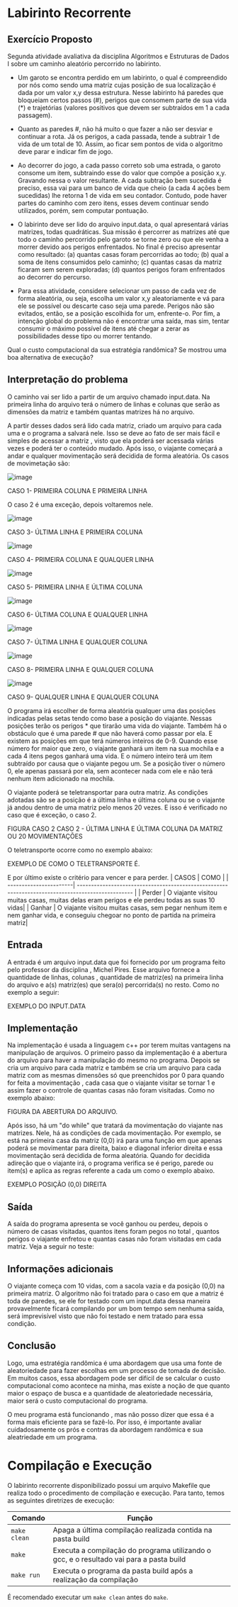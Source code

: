 # Labirinto Recorrente

## Exercício Proposto
Segunda atividade avaliativa da disciplina Algoritmos e Estruturas de Dados I sobre um caminho aleatório percorrido no labirinto.

- Um garoto se encontra perdido em um labirinto, o qual é compreendido por nós como sendo uma matriz cujas posição de sua localização é dada por um valor x,y dessa estrutura. Nesse labirinto há paredes que bloqueiam certos passos (#), perigos que consomem parte de sua vida (*) e trajetórias (valores positivos que devem ser subtraídos em 1 a cada passagem).

- Quanto as paredes #, não há muito o que fazer a não ser desviar e continuar a rota. Já os perigos, a cada passada, tende a subtrair 1 de vida de um total de 10. Assim, ao ficar sem pontos de vida o algoritmo deve parar e indicar fim de jogo.

- Ao decorrer do jogo, a cada passo correto sob uma estrada, o garoto consome um item, subtraindo esse do valor que compõe a posição x,y. Gravando nessa o valor resultante. A cada subtração bem sucedida é preciso, essa vai para um banco de vida que cheio (a cada 4 ações bem sucedidas) lhe retorna 1 de vida em seu contador. Contudo, pode haver partes do caminho com zero itens, esses devem continuar sendo utilizados, porém, sem computar pontuação.

- O labirinto deve ser lido do arquivo input.data, o qual apresentará várias matrizes, todas quadráticas. Sua missão é percorrer as matrizes até que todo o caminho percorrido pelo garoto se torne zero ou que ele venha a morrer devido aos perigos enfrentados. No final é preciso apresentar como resultado: (a) quantas casas foram percorridas ao todo; (b) qual a soma de itens consumidos pelo caminho; (c) quantas casas da matriz ficaram sem serem exploradas; (d) quantos perigos foram enfrentados ao decorrer do percurso.

- Para essa atividade, considere selecionar um passo de cada vez de forma aleatória, ou seja, escolha um valor x,y aleatoriamente e vá para ele se possível ou descarte caso seja uma parede. Perigos não são evitados, então, se a posição escolhida for um, enfrente-o. Por fim, a intenção global do problema não é encontrar uma saída, mas sim, tentar consumir o máximo possível de itens até chegar a zerar as possibilidades desse tipo ou morrer tentando.

Qual o custo computacional da sua estratégia randômica? Se mostrou uma boa alternativa de execução?

## Interpretação do problema 

O caminho vai ser lido a partir de um arquivo chamado input.data. Na primeira linha do arquivo terá o número de linhas e colunas que serão as dimensões da matriz e também quantas matrizes há no arquivo. 

A partir desses dados será lido cada matriz, criado um arquivo para cada uma e o programa a salvará nele. Isso se deve ao fato de ser mais fácil e simples de acessar a matriz , visto que ela poderá ser acessada várias vezes e poderá ter o conteúdo mudado. Após isso, o viajante começará a andar e qualquer movimentação será decidida de forma aleatória. Os casos de movimetação são:

![image](https://user-images.githubusercontent.com/102706840/233863299-062dfeeb-ba5e-45a3-b2e3-ea8f515450de.png)

CASO 1- PRIMEIRA COLUNA E PRIMEIRA LINHA 

O  caso 2 é uma exceção, depois voltaremos nele.

![image](https://user-images.githubusercontent.com/102706840/233863386-2c756d65-b888-4e67-b6f1-af730bede6cf.png)

CASO 3- ÚLTIMA LINHA E PRIMEIRA COLUNA

![image](https://user-images.githubusercontent.com/102706840/233863461-6296211c-936b-49c5-a19e-923ceff263c8.png)

CASO 4- PRIMEIRA COLUNA E QUALQUER LINHA

![image](https://user-images.githubusercontent.com/102706840/233863551-ab65b0f2-10ca-42d0-97b4-7f7960728daa.png)

CASO 5- PRIMEIRA LINHA E ÚLTIMA COLUNA 

![image](https://user-images.githubusercontent.com/102706840/233863637-217d98cc-cf32-406a-984f-10f298e8bfcf.png)

CASO 6- ÚLTIMA COLUNA E QUALQUER LINHA

![image](https://user-images.githubusercontent.com/102706840/233863720-083ba7af-3685-4af9-ae40-a2cb46554a54.png)

CASO 7- ÚLTIMA LINHA E QUALQUER COLUNA

![image](https://user-images.githubusercontent.com/102706840/233864027-71ebcaa6-04b7-4eb6-86b6-5a18e0d9b2b2.png)

CASO 8- PRIMEIRA LINHA E QUALQUER COLUNA

![image](https://user-images.githubusercontent.com/102706840/233863950-b9b066d7-beaa-45c0-88c5-e52246ecfb39.png)

CASO 9- QUALQUER LINHA E QUALQUER COLUNA

O programa irá escolher de forma aleatória qualquer uma das posições indicadas pelas setas tendo como base a posição do viajante.
Nessas posições terão os perigos * que tirarão uma vida do viajante. Também há o obstáculo que é uma parede # que não haverá como passar por ela. E existem as posições em que terá números inteiros de 0-9. Quando esse número for maior que zero, o viajante ganhará um item na sua mochila e a cada 4 itens pegos ganhará uma vida. E o número inteiro terá um item subtraído por causa que o viajante pegou um. Se a posição tiver o número 0, ele apenas passará por ela, sem acontecer nada com ele e não terá nenhum item adicionado na mochila.

O viajante poderá se teletransportar para outra matriz. As condições adotadas são se a posição é a última linha e última coluna ou se o viajante já andou dentro de uma matriz pelo menos 20 vezes. E isso é verificado no caso que é exceção, o caso 2. 

FIGURA CASO 2
CASO 2 - ÚLTIMA LINHA E ÚLTIMA COLUNA DA MATRIZ OU 20 MOVIMENTAÇÕES

O teletransporte ocorre como no exemplo abaixo: 

EXEMPLO DE COMO O TELETRANSPORTE É.

E por último existe o critério para vencer e para perder.
| CASOS |                  COMO           |
| -----------------------| ------------------------------------------------------------------------------------------------- |
| Perder | O viajante visitou muitas casas, muitas delas eram perigos e ele perdeu todas as suas 10 vidas|
| Ganhar | O viajante visitou muitas casas, sem pegar nenhum item e nem ganhar vida, e conseguiu chegoar no ponto de partida na primeira matriz|

## Entrada

A entrada é um arquivo input.data que foi fornecido por um programa feito pelo professor da disciplina , Michel Pires. Esse arquivo fornece a quantidade de linhas, colunas , quantidade de matriz(es) na primeira linha do arquivo e a(s) matriz(es) que sera(o) percorrida(s) no resto. Como no exemplo a seguir:

EXEMPLO DO INPUT.DATA

## Implementação 
 
Na implementação é usada a linguagem c++ por terem muitas vantagens na manipulação de arquivos. 
O primeiro passo da implementação é a abertura do arquivo para haver a manipulação do mesmo no programa. Depois se cria um arquivo para cada matriz e também se cria um arquivo para cada matriz com as mesmas dimensões só que preenchidos por 0 para quando for feita a movimentação , cada casa que o viajante visitar se tornar 1 e assim fazer o controle de quantas casas não foram visitadas. Como no exemplo abaixo:

FIGURA DA ABERTURA DO ARQUIVO.

Após isso, há um "do while" que tratará da movimentação do viajante nas matrizes. Nele, há as condições de cada movimentação. Por exemplo, se está na primeira casa da matriz (0,0) irá para uma função em que apenas poderá se movimentar para direita, baixo e diagonal inferior direita e essa movimentação será decidida de forma aleatória. Quando for decidida adireção que o viajante irá, o programa verifica se é perigo, parede ou item(s) e aplica as regras referente a cada um como o exemplo abaixo.

EXEMPLO POSIÇÃO (0,0) DIREITA 

## Saída 

A saída do programa apresenta se você ganhou ou perdeu, depois o número de casas visitadas, quantos itens foram pegos no total , quantos perigos o viajante enfretou e quantas casas não foram visitadas em cada matriz.
Veja a seguir no teste:

## Informações adicionais

O viajante começa com 10 vidas, com a sacola vazia e da posição (0,0) na primeira matriz.
O algoritmo não foi tratado para o caso em que a matriz é toda de paredes, se ele for testado com um input.data dessa maneira provavelmente ficará compilando por um bom tempo sem nenhuma saída, será imprevisível visto que não foi testado e nem tratado para essa condição.

## Conclusão

Logo, uma estratégia randômica é uma abordagem que usa uma fonte de aleatoriedade para fazer escolhas em um processo de tomada de decisão. Em muitos casos, essa abordagem pode ser difícil de se calcular o custo computacional como acontece na minha, mas existe a noção de que quanto maior o espaço de busca e a quantidade de aleatoriedade necessária, maior será o custo computacional do programa. 

O meu programa está funcionando , mas não posso dizer que essa é a forma mais eficiente para se fazê-lo. Por isso, é importante avaliar cuidadosamente os prós e contras da abordagem randômica e sua aleatriedade em um programa.

# Compilação e Execução

O labirinto recorrente disponibilizado possui um arquivo Makefile que realiza todo o procedimento de compilação e execução. Para tanto, temos as seguintes diretrizes de execução:


| Comando                |Função                                                                                           |                     
| -----------------------| ------------------------------------------------------------------------------------------------- |
|  `make clean`          | Apaga a última compilação realizada contida na pasta build                                        |
|  `make`                | Executa a compilação do programa utilizando o gcc, e o resultado vai para a pasta build           |
|  `make run`            | Executa o programa da pasta build após a realização da compilação                                 |

É recomendado executar um `make clean` antes do `make`.
